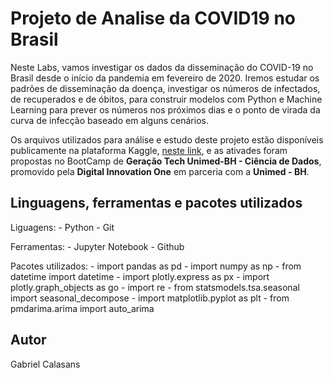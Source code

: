 # Projeto de Analise da COVID19 no Brasil

 Neste Labs, vamos investigar os dados da disseminação do COVID-19 no Brasil desde o início da pandemia em fevereiro de 2020. Iremos estudar os padrões de disseminação da doença, investigar os números de infectados, de recuperados e de óbitos, para construir modelos com Python e Machine Learning para prever os números nos próximos dias e o ponto de virada da curva de infecção baseado em alguns cenários.

Os arquivos utilizados para análise e estudo deste projeto estão disponíveis publicamente na plataforma Kaggle, [neste link](https://www.kaggle.com/datasets/sudalairajkumar/novel-corona-virus-2019-dataset), e as ativades foram propostas no BootCamp de **Geração Tech Unimed-BH - Ciência de Dados**, promovido pela **Digital Innovation One** em parceria com a **Unimed - BH**.

## Linguagens, ferramentas e pacotes utilizados
Liguagens:
     - Python
     - Git

Ferramentas:
     - Jupyter Notebook
     - Github

Pacotes utilizados:
     - import pandas as pd
     - import numpy as np
     - from datetime import datetime
     - import plotly.express as px
     - import plotly.graph_objects as go
     - import re
     - from statsmodels.tsa.seasonal import seasonal_decompose
     - import matplotlib.pyplot as plt
     - from pmdarima.arima import auto_arima

## Autor
Gabriel Calasans
